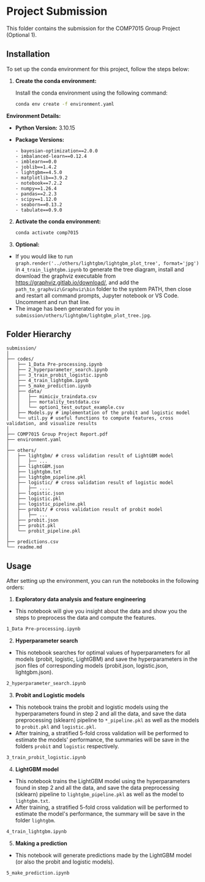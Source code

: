 # Project Submission

This folder contains the submission for the COMP7015 Group Project (Optional 1).

## Installation

To set up the conda environment for this project, follow the steps below:


1. **Create the conda environment:**

    Install the conda environment using the following command:

    ```bash
    conda env create -f environment.yaml
    ```

**Environment Details:**

- **Python Version:** 3.10.15
- **Package Versions:** 

      - bayesian-optimization==2.0.0
      - imbalanced-learn==0.12.4
      - imblearn==0.0
      - joblib==1.4.2
      - lightgbm==4.5.0
      - matplotlib==3.9.2
      - notebook==7.2.2
      - numpy==1.26.4
      - pandas==2.2.3
      - scipy==1.12.0
      - seaborn==0.13.2
      - tabulate==0.9.0

2. **Activate the conda environment:**

    ```bash
    conda activate comp7015
    ```
3. **Optional:**
- If you would like to run `graph.render('../others/lightgbm/lightgbm_plot_tree', format='jpg')` in `4_train_lightgbm.ipynb` to generate the tree diagram, install and download the graphviz executable from https://graphviz.gitlab.io/download/, and add the `path_to_graphviz\Graphviz\bin` folder to the system PATH, then close and restart all command prompts, Jupyter notebook or VS Code. Uncomment and run that line. 
- The image has been generated for you in `submission/others/lightgbm/lightgbm_plot_tree.jpg`.

## Folder Hierarchy


```
submission/
│
├── codes/
│   ├── 1_Data Pre-processing.ipynb
│   ├── 2_hyperparameter_search.ipynb
│   ├── 3_train_probit_logistic.ipynb
│   ├── 4_train_lightgbm.ipynb
│   ├── 5_make_prediction.ipynb
│   ├── data/
│   │   ├── mimiciv_traindata.csv
│   │   ├── mortality_testdata.csv
│   │   └── option1_test_output_example.csv
│   ├── Models.py # implementation of the probit and logistic model
│   └── util.py # useful functions to compute features, cross validation, and visualize results
│
├── COMP7015 Group Project Report.pdf
├── environment.yaml
│
├── others/
│   ├── lightgbm/ # cross validation result of LightGBM model
│   │   ├── ...
│   ├── lightGBM.json
│   ├── lightgbm.txt
│   ├── lightgbm_pipeline.pkl
│   ├── logistic/ # cross validation result of logistic model
│   │   ├── ....
│   ├── logistic.json
│   ├── logistic.pkl
│   ├── logistic_pipeline.pkl
│   ├── probit/ # cross validation result of probit model
│   │   ├── ...
│   ├── probit.json
│   ├── probit.pkl
│   └── probit_pipeline.pkl
│
├── predictions.csv
└── readme.md
```

## Usage

After setting up the environment, you can run the notebooks in the following orders:

1. **Exploratory data analysis and feature engineering**

- This notebook will give you insight about the data and show you the steps to preprocess the data and compute the features.
```bash
1_Data Pre-processing.ipynb
```
2. **Hyperparameter search**
- This notebook searches for optimal values of hyperparameters for all models (probit, logistic, LightGBM) and save the hyperparameters in the json files of corresponding models (probit.json, logistic.json, lightgbm.json).
```bash
2_hyperparameter_search.ipynb
```
3. **Probit and Logistic models**
- This notebook trains the probit and logistic models using the hyperparameters found in step 2 and all the data, and save the data preprocessing (sklearn) pipeline to `*_pipeline.pkl` as well as the models to `probit.pkl` and `logistic.pkl`. 
- After training, a stratified 5-fold cross validation will be performed to estimate the models' performance, the summaries will be save in the folders `probit` and `logistic` respectively.
```bash
3_train_probit_logistic.ipynb
```

4. **LightGBM model**
- This notebook trains the LightGBM model using the hyperparameters found in step 2 and all the data, and save the data preprocessing (sklearn) pipeline to `lightgbm_pipeline.pkl` as well as the model to `lightgbm.txt`. 
- After training, a stratified 5-fold cross validation will be performed to estimate the model's performance, the summary will be save in the folder `lightgbm`.
```bash
4_train_lightgbm.ipynb
```

5. **Making a prediction**
- This notebook will generate predictions made by the LightGBM model (or also the probit and logistic models).
```bash
5_make_prediction.ipynb
```